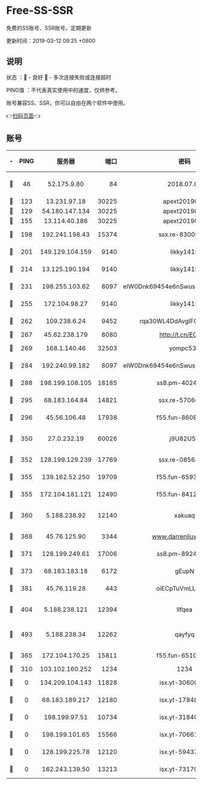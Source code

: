 # Free-SS-SSR

免费的SS账号、SSR账号，定期更新

更新时间：2019-03-12 09:25 +0800

## 说明

状态     ：🙂 - 良好 🙁 - 多次连接失败或连接超时

PING值   ：不代表真实使用中的速度，仅供参考。

账号兼容SS、SSR，你可以自由在两个软件中使用。

👉[扫码页面](https://liesauer.github.io/Free-SS-SSR/)👈

## 账号

|-|PING|服务器|端口|密码|加密方式|区域|
|:----:|:----:|:-----:|-----:|:----:|:----:|:----:|
|🙂|46|52.175.9.80|84|2018.07.07|chacha20-ietf-poly1305|HK|
|🙂|123|13.231.97.18|30225|apext2019006|chacha20|JP|
|🙂|129|54.180.147.134|30225|apext2019006|chacha20|KR|
|🙂|155|13.114.40.186|30225|apext2019006|chacha20|JP|
|🙂|198|192.241.198.43|15374|ssx.re-83009337|aes-256-cfb|US|
|🙂|201|149.129.104.159|9140|likky1415|aes-256-cfb|HK|
|🙂|214|13.125.190.194|9140|likky1415|aes-256-cfb|KR|
|🙂|231|198.255.103.62|8097|eIW0Dnk69454e6nSwuspv9DmS201tQ0D|aes-256-cfb|US|
|🙂|255|172.104.98.27|9140|likky1415|aes-256-cfb|JP|
|🙂|262|109.238.6.24|9452|rqa30WL4DdAvgIFG6Fs3znzTa|aes-256-cfb|FR|
|🙂|267|45.62.238.179|8080|http://t.cn/EGJIyrl|rc4-md5|CA|
|🙂|269|168.1.140.46|32503|yompc535|aes-256-cfb|AU|
|🙂|284|192.240.99.182|8097|eIW0Dnk69454e6nSwuspv9DmS201tQ0D|aes-256-cfb|US|
|🙂|288|198.199.108.105|18185|ss8.pm-40243246|aes-256-cfb|US|
|🙂|295|68.183.164.84|14821|ssx.re-57066553|aes-256-cfb|US|
|🙂|296|45.56.106.48|17938|f55.fun-86086915|aes-256-cfb|US|
|🙂|350|27.0.232.19|60026|j9U82U53|xchacha20-ietf-poly1305|HK|
|🙂|352|128.199.129.239|17769|ssx.re-08568423|aes-256-cfb|SG|
|🙂|355|139.162.52.250|19709|f55.fun-65932073|aes-256-cfb|SG|
|🙂|355|172.104.181.121|12490|f55.fun-84129293|aes-256-cfb|SG|
|🙂|360|5.188.238.92|12140|xakuaq|chacha20-ietf-poly1305|BR|
|🙂|368|45.76.125.90|3344|www.darrenliuwei.com|aes-256-cfb|AU|
|🙂|371|128.199.249.61|17006|ss8.pm-89241157|aes-256-cfb|SG|
|🙂|373|68.183.183.18|6172|gEupN|aes-256-cfb|SG|
|🙂|381|45.76.119.28|443|oiECpTuVmLLxk4Ts|aes-256-cfb|AU|
|🙂|404|5.188.238.121|12394|llfqea|chacha20-ietf-poly1305|BR|
|🙂|493|5.188.238.34|12262|qayfyq|chacha20-ietf-poly1305|BR|
|🙂|365|172.104.170.25|15811|f55.fun-65106653|aes-256-cfb|SG|
|🙁|310|103.102.160.252|1234|1234|rc4-md5|JP|
|🙁|0|134.209.104.143|11828|isx.yt-30600384|aes-256-cfb|SG|
|🙁|0|68.183.189.217|12180|isx.yt-17848049|aes-256-cfb|SG|
|🙁|0|198.199.97.51|10734|isx.yt-31840098|aes-256-cfb|US|
|🙁|0|198.199.101.65|15566|isx.yt-70661200|aes-256-cfb|US|
|🙁|0|128.199.225.78|12120|isx.yt-59437690|aes-256-cfb|SG|
|🙁|0|162.243.139.50|13213|isx.yt-73170206|aes-256-cfb|US|
